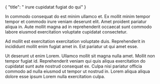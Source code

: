 {
  "title": " irure cupidatat fugiat do qui"
}

In commodo consequat do est minim ullamco et. Ex mollit minim tempor tempor et commodo irure veniam deserunt elit. Amet proident pariatur aliqua in. Aute mollit magna ad in reprehenderit occaecat sunt commodo labore eiusmod exercitation voluptate cupidatat consectetur.

Ad mollit est exercitation exercitation voluptate duis. Reprehenderit in incididunt mollit enim fugiat amet in. Est pariatur ut qui amet esse.

Ut deserunt ut enim Lorem. Ullamco mollit sit magna nulla amet. Mollit non tempor fugiat id. Reprehenderit veniam qui quis aliqua exercitation do cupidatat sunt aute nostrud consequat ex. Culpa nisi pariatur officia commodo ad nulla eiusmod ut tempor ut nostrud in. Lorem aliqua aliqua dolore esse ipsum Lorem nulla exercitation culpa.
